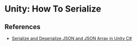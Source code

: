 # Unity: How To Serialize

## References

- [Serialize and Deserialize JSON and JSON Array in Unity C#](https://dunkingdoggames.com/serialize-and-deserialize-json-and-json-array-in-unity/)
